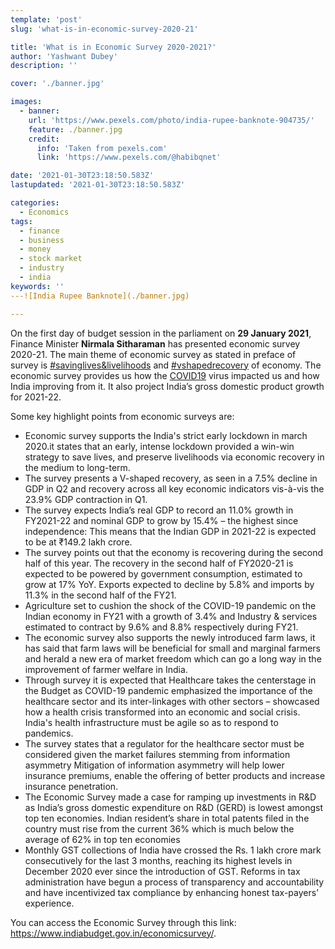 ```yaml
---
template: 'post'
slug: 'what-is-in-economic-survey-2020-21'

title: 'What is in Economic Survey 2020-2021?'
author: 'Yashwant Dubey'
description: ''

cover: './banner.jpg'

images:
  - banner:
    url: 'https://www.pexels.com/photo/india-rupee-banknote-904735/'
    feature: ./banner.jpg
    credit:
      info: 'Taken from pexels.com'
      link: 'https://www.pexels.com/@habibqnet'

date: '2021-01-30T23:18:50.583Z'
lastupdated: '2021-01-30T23:18:50.583Z'

categories:
  - Economics
tags:
  - finance
  - business
  - money
  - stock market
  - industry
  - india
keywords: ''
---![India Rupee Banknote](./banner.jpg)

---
```


On the first day of budget session in the parliament on **29 January 2021**, Finance Minister **Nirmala Sitharaman** has presented economic survey 2020-21. The main theme of economic survey as stated in preface of survey is [#savinglives&livelihoods](https://twitter.com/search?q=%23savinglives%26livelihoods) and [#vshapedrecovery](https://twitter.com/search?q=%23vshapedrecovery) of economy. The economic survey provides us how the <u>COVID19</u> virus impacted us and how India improving from it. It also project India’s gross domestic product growth for 2021-22.

Some key highlight points from economic surveys are:

- Economic survey supports the India's strict early lockdown in march 2020.it states that an early, intense lockdown provided a win-win strategy to save lives, and preserve livelihoods via economic recovery in the medium to long-term.
- The survey presents a V-shaped recovery, as seen in a 7.5% decline in GDP in Q2 and recovery across all key economic indicators vis-à-vis the 23.9% GDP contraction in Q1.
- The survey expects India’s real GDP to record an 11.0% growth in FY2021-22 and nominal GDP to grow by 15.4% – the highest since independence: This means that the Indian GDP in 2021-22 is expected to be at ₹149.2 lakh crore.
- The survey points out that the economy is recovering during the second half of this year. The recovery in the second half of FY2020-21 is expected to be powered by government consumption, estimated to grow at 17% YoY. Exports expected to decline by 5.8% and imports by 11.3% in the second half of the FY21.
- Agriculture set to cushion the shock of the COVID-19 pandemic on the Indian economy in FY21 with a growth of 3.4% and Industry & services estimated to contract by 9.6% and 8.8% respectively during FY21.
- The economic survey also supports the newly introduced farm laws, it has said that farm laws will be beneficial for small and marginal farmers and herald a new era of market freedom which can go a long way in the improvement of farmer welfare in India.
- Through survey it is expected that Healthcare takes the centerstage in the Budget as COVID-19 pandemic emphasized the importance of the healthcare sector and its inter-linkages with other sectors – showcased how a health crisis transformed into an economic and social crisis. India's health infrastructure must be agile so as to respond to pandemics.
- The survey states that a regulator for the healthcare sector must be considered given the market failures stemming from information asymmetry Mitigation of information asymmetry will help lower insurance premiums, enable the offering of better products and increase insurance penetration.
- The Economic Survey made a case for ramping up investments in R&D as India’s gross domestic expenditure on R&D (GERD) is lowest amongst top ten economies. Indian resident’s share in total patents filed in the country must rise from the current 36% which is much below the average of 62% in top ten economies
- Monthly GST collections of India have crossed the Rs. 1 lakh crore mark consecutively for the last 3 months, reaching its highest levels in December 2020 ever since the introduction of GST. Reforms in tax administration have begun a process of transparency and accountability and have incentivized tax compliance by enhancing honest tax-payers’ experience.

You can access the Economic Survey through this link: https://www.indiabudget.gov.in/economicsurvey/.
